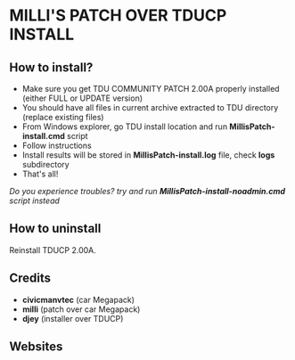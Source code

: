 # MILLI'S PATCH OVER TDUCP INSTALL



## How to install?
- Make sure you get TDU COMMUNITY PATCH 2.00A properly installed (either FULL or UPDATE version)
- You should have all files in current archive extracted to TDU directory (replace existing files)
- From Windows explorer, go TDU install location and run **MillisPatch-install.cmd** script
- Follow instructions
- Install results will be stored in **MillisPatch-install.log** file, check **logs** subdirectory
- That's all!

*Do you experience troubles? try and run **MillisPatch-install-noadmin.cmd** script instead*



## How to uninstall
Reinstall TDUCP 2.00A.



## Credits

- **civicmanvtec** (car Megapack)
- **milli** (patch over car Megapack)
- **djey** (installer over TDUCP)



## Websites

